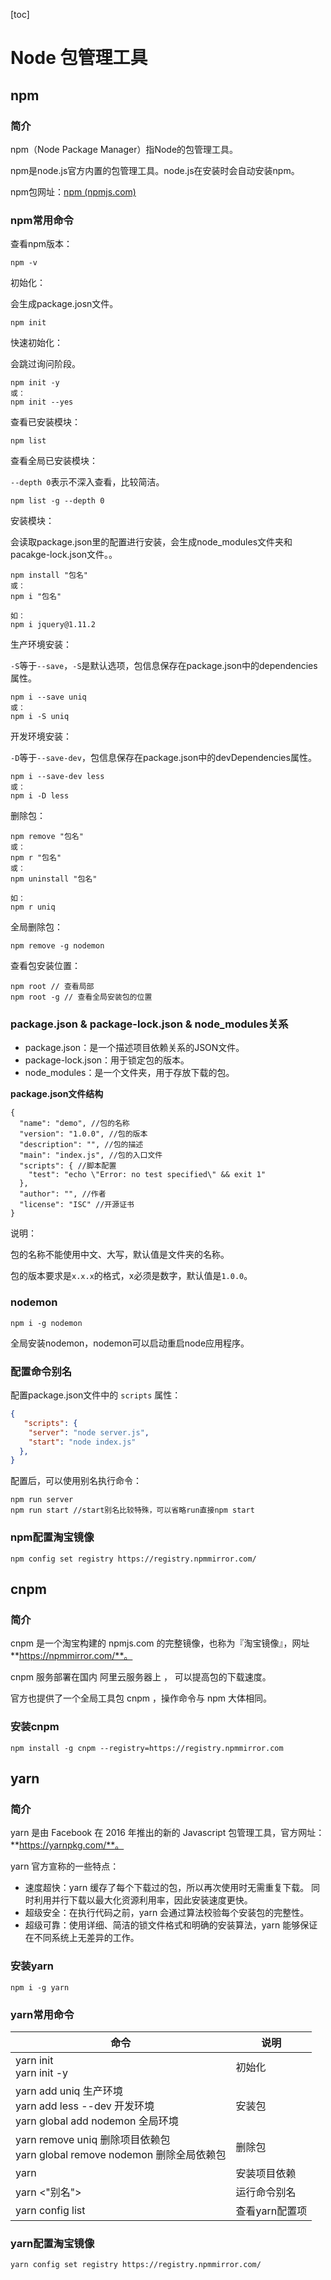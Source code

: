 [toc]

# Node 包管理工具

## npm

### 简介

npm（Node Package Manager）指Node的包管理工具。

npm是node.js官方内置的包管理工具。node.js在安装时会自动安装npm。

npm包网址：[npm (npmjs.com)](https://www.npmjs.com/)

### npm常用命令

查看npm版本：

```
npm -v
```

初始化：

会生成package.josn文件。

```
npm init
```

快速初始化：

会跳过询问阶段。

```
npm init -y 
或：
npm init --yes
```

查看已安装模块：

```
npm list
```

查看全局已安装模块：

`--depth 0`表示不深入查看，比较简洁。

```
npm list -g --depth 0
```

安装模块：

会读取package.json里的配置进行安装，会生成node_modules文件夹和pacakge-lock.json文件。。

```
npm install "包名"
或：
npm i "包名"

如：
npm i jquery@1.11.2
```

生产环境安装：

`-S`等于`--save`，`-S`是默认选项，包信息保存在package.json中的dependencies属性。

```
npm i --save uniq
或：
npm i -S uniq
```

开发环境安装：

`-D`等于`--save-dev`，包信息保存在package.json中的devDependencies属性。

```
npm i --save-dev less
或：
npm i -D less
```

删除包：

```
npm remove "包名"
或：
npm r "包名"
或：
npm uninstall "包名"

如：
npm r uniq
```

全局删除包：

```
npm remove -g nodemon
```

查看包安装位置：

```
npm root // 查看局部
npm root -g // 查看全局安装包的位置 
```

### package.json & package-lock.json & node_modules关系

- package.json：是一个描述项目依赖关系的JSON文件。
- package-lock.json：用于锁定包的版本。
- node_modules：是一个文件夹，用于存放下载的包。

**package.json文件结构**

```
{
  "name": "demo", //包的名称
  "version": "1.0.0", //包的版本
  "description": "", //包的描述
  "main": "index.js", //包的入口文件
  "scripts": { //脚本配置
    "test": "echo \"Error: no test specified\" && exit 1"
  },
  "author": "", //作者
  "license": "ISC" //开源证书
}
```

说明：

包的名称不能使用中文、大写，默认值是文件夹的名称。

包的版本要求是`x.x.x`的格式，x必须是数字，默认值是`1.0.0`。

### nodemon

```
npm i -g nodemon
```

全局安装nodemon，nodemon可以启动重启node应用程序。

### 配置命令别名

配置package.json文件中的 `scripts` 属性：

```json
{
   "scripts": {
    "server": "node server.js",
    "start": "node index.js"
  },
}
```

配置后，可以使用别名执行命令：

```
npm run server
npm run start //start别名比较特殊，可以省略run直接npm start
```

### npm配置淘宝镜像

```
npm config set registry https://registry.npmmirror.com/
```



## cnpm

### 简介

cnpm 是一个淘宝构建的 npmjs.com 的完整镜像，也称为『淘宝镜像』，网址**https://npmmirror.com/**。

cnpm 服务部署在国内 阿里云服务器上 ， 可以提高包的下载速度。

官方也提供了一个全局工具包 cnpm ，操作命令与 npm 大体相同。

### 安装cnpm

```
npm install -g cnpm --registry=https://registry.npmmirror.com
```



## yarn

### 简介

yarn 是由 Facebook 在 2016 年推出的新的 Javascript 包管理工具，官方网址：**https://yarnpkg.com/**。

yarn 官方宣称的一些特点：

- 速度超快：yarn 缓存了每个下载过的包，所以再次使用时无需重复下载。 同时利用并行下载以最大化资源利用率，因此安装速度更快。
- 超级安全：在执行代码之前，yarn 会通过算法校验每个安装包的完整性。
- 超级可靠：使用详细、简洁的锁文件格式和明确的安装算法，yarn 能够保证在不同系统上无差异的工作。

### 安装yarn

```
npm i -g yarn
```

### yarn常用命令

| 命令                                                         | 说明           |
| ------------------------------------------------------------ | -------------- |
| yarn init<br />yarn init -y                                  | 初始化         |
| yarn add uniq 生产环境<br />yarn add less --dev 开发环境<br />yarn global add nodemon 全局环境 | 安装包         |
| yarn remove uniq 删除项目依赖包<br />yarn global remove nodemon 删除全局依赖包 | 删除包         |
| yarn                                                         | 安装项目依赖   |
| yarn <"别名">                                                | 运行命令别名   |
| yarn config list                                             | 查看yarn配置项 |

### yarn配置淘宝镜像

```
yarn config set registry https://registry.npmmirror.com/
```

